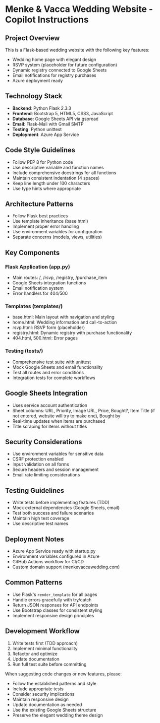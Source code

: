 <!-- Use this file to provide workspace-specific custom instructions to Copilot. For more details, visit https://code.visualstudio.com/docs/copilot/copilot-customization#_use-a-githubcopilotinstructionsmd-file -->

# Menke & Vacca Wedding Website - Copilot Instructions

## Project Overview
This is a Flask-based wedding website with the following key features:
- Wedding home page with elegant design
- RSVP system (placeholder for future configuration)
- Dynamic registry connected to Google Sheets
- Email notifications for registry purchases
- Azure deployment ready

## Technology Stack
- **Backend**: Python Flask 2.3.3
- **Frontend**: Bootstrap 5, HTML5, CSS3, JavaScript
- **Database**: Google Sheets API via gspread
- **Email**: Flask-Mail with Gmail SMTP
- **Testing**: Python unittest
- **Deployment**: Azure App Service

## Code Style Guidelines
- Follow PEP 8 for Python code
- Use descriptive variable and function names
- Include comprehensive docstrings for all functions
- Maintain consistent indentation (4 spaces)
- Keep line length under 100 characters
- Use type hints where appropriate

## Architecture Patterns
- Follow Flask best practices
- Use template inheritance (base.html)
- Implement proper error handling
- Use environment variables for configuration
- Separate concerns (models, views, utilities)

## Key Components

### Flask Application (app.py)
- Main routes: /, /rsvp, /registry, /purchase_item
- Google Sheets integration functions
- Email notification system
- Error handlers for 404/500

### Templates (templates/)
- base.html: Main layout with navigation and styling
- home.html: Wedding information and call-to-action
- rsvp.html: RSVP form (placeholder)
- registry.html: Dynamic registry with purchase functionality
- 404.html, 500.html: Error pages

### Testing (tests/)
- Comprehensive test suite with unittest
- Mock Google Sheets and email functionality
- Test all routes and error conditions
- Integration tests for complete workflows

## Google Sheets Integration
- Uses service account authentication
- Sheet columns: URL, Priority, Image URL, Price, Bought?, Item Title (if not entered, website will try to make one), Bought by
- Real-time updates when items are purchased
- Title scraping for items without titles

## Security Considerations
- Use environment variables for sensitive data
- CSRF protection enabled
- Input validation on all forms
- Secure headers and session management
- Email rate limiting considerations

## Testing Guidelines
- Write tests before implementing features (TDD)
- Mock external dependencies (Google Sheets, email)
- Test both success and failure scenarios
- Maintain high test coverage
- Use descriptive test names

## Deployment Notes
- Azure App Service ready with startup.py
- Environment variables configured in Azure
- GitHub Actions workflow for CI/CD
- Custom domain support (menkevaccawedding.com)

## Common Patterns
- Use Flask's `render_template` for all pages
- Handle errors gracefully with try/catch
- Return JSON responses for API endpoints
- Use Bootstrap classes for consistent styling
- Implement responsive design principles

## Development Workflow
1. Write tests first (TDD approach)
2. Implement minimal functionality
3. Refactor and optimize
4. Update documentation
5. Run full test suite before committing

When suggesting code changes or new features, please:
- Follow the established patterns and style
- Include appropriate tests
- Consider security implications
- Maintain responsive design
- Update documentation as needed
- Use the existing Google Sheets structure
- Preserve the elegant wedding theme design
